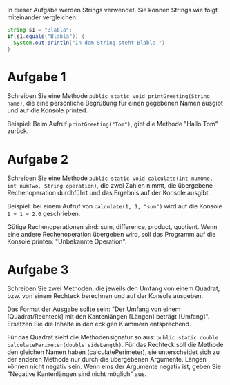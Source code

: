 In dieser Aufgabe werden Strings verwendet. Sie können Strings wie folgt miteinander vergleichen:

```java
String s1 = "Blabla";
if(s1.equals("Blabla")) {
  System.out.println("In dem String steht Blabla.")
}
```

# Aufgabe 1
Schreiben Sie eine Methode `public static void printGreeting(String name)`, die eine persönliche Begrüßung für einen gegebenen Namen ausgibt und auf die Konsole printed.

Beispiel: Beim Aufruf `printGreeting("Tom")`, gibt die Methode "Hallo Tom" zurück.

# Aufgabe 2
Schreiben Sie eine Methode `public static void calculate(int numOne, int numTwo, String operation)`, die zwei Zahlen nimmt, die übergebene Rechenoperation durchführt und das Ergebnis auf der Konsole ausgibt.

Beispiel: bei einem Aufruf von `calculate(1, 1, "sum")` wird auf die Konsole `1 + 1 = 2.0` geschrieben.

Gütige Rechenoperationen sind: sum, difference, product, quotient. Wenn eine andere Rechenoperation übergeben wird, soll das Programm auf die Konsole printen: "Unbekannte Operation".

# Aufgabe 3
Schreiben Sie zwei Methoden, die jeweils den Umfang von einem Quadrat, bzw. von einem Rechteck berechnen und auf der Konsole ausgeben.

Das Format der Ausgabe sollte sein: "Der Umfang von einem [Quadrat/Rechteck] mit den Kantenlängen [Längen] beträgt [Umfang]". Ersetzen Sie die Inhalte in den eckigen Klammern entsprechend.

Für das Quadrat sieht die Methodensignatur so aus: `public static double calculatePerimeter(double sideLength)`.
Für das Rechteck soll die Methode den gleichen Namen haben (calculatePerimeter), sie unterscheidet sich zu der anderen Methode nur durch die übergebenen Argumente.
Längen können nicht negativ sein. Wenn eins der Argumente negativ ist, geben Sie "Negative Kantenlängen sind nicht möglich" aus.


